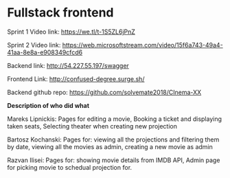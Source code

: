 
# Fullstack frontend

Sprint 1 Video link: https://we.tl/t-1S5ZL6jPnZ

Sprint 2 Video link: https://web.microsoftstream.com/video/15f6a743-49a4-41aa-8e8a-e908349cfcd6



Backend link: http://54.227.55.197/swagger

Frontend Link: http://confused-degree.surge.sh/

Backend github repo: https://github.com/solvemate2018/CInema-XX



**Description of who did what**

Mareks Lipnickis: Pages for editing a movie, Booking a ticket and displaying taken seats, Selecting theater when creating new projection

Bartosz Kochanski: Pages for: viewing all the projections and filtering them by date, viewing all the movies as admin, creating a new movie as admin

Razvan Ilisei: Pages for: showing movie details from IMDB API, Admin page for picking movie to schedual projection for.
